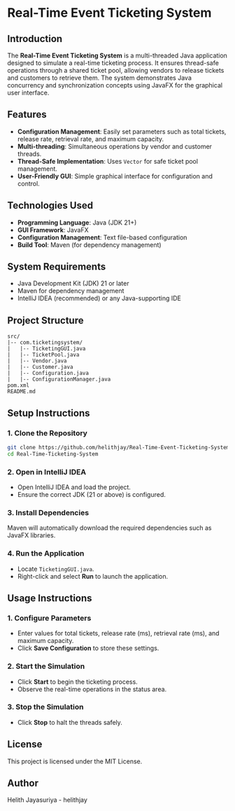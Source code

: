 # Real-Time Event Ticketing System

## Introduction
The **Real-Time Event Ticketing System** is a multi-threaded Java application designed to simulate a real-time ticketing process. It ensures thread-safe operations through a shared ticket pool, allowing vendors to release tickets and customers to retrieve them. The system demonstrates Java concurrency and synchronization concepts using JavaFX for the graphical user interface.

## Features
- **Configuration Management**: Easily set parameters such as total tickets, release rate, retrieval rate, and maximum capacity.
- **Multi-threading**: Simultaneous operations by vendor and customer threads.
- **Thread-Safe Implementation**: Uses `Vector` for safe ticket pool management.
- **User-Friendly GUI**: Simple graphical interface for configuration and control.

## Technologies Used
- **Programming Language**: Java (JDK 21+)
- **GUI Framework**: JavaFX
- **Configuration Management**: Text file-based configuration
- **Build Tool**: Maven (for dependency management)

## System Requirements
- Java Development Kit (JDK) 21 or later
- Maven for dependency management
- IntelliJ IDEA (recommended) or any Java-supporting IDE

## Project Structure
```
src/
|-- com.ticketingsystem/
|   |-- TicketingGUI.java
|   |-- TicketPool.java
|   |-- Vendor.java
|   |-- Customer.java
|   |-- Configuration.java
|   |-- ConfigurationManager.java
pom.xml
README.md
```

## Setup Instructions
### 1. Clone the Repository
```sh
git clone https://github.com/helithjay/Real-Time-Event-Ticketing-System.git
cd Real-Time-Ticketing-System
```

### 2. Open in IntelliJ IDEA
- Open IntelliJ IDEA and load the project.
- Ensure the correct JDK (21 or above) is configured.

### 3. Install Dependencies
Maven will automatically download the required dependencies such as JavaFX libraries.

### 4. Run the Application
- Locate `TicketingGUI.java`.
- Right-click and select **Run** to launch the application.

## Usage Instructions
### 1. Configure Parameters
- Enter values for total tickets, release rate (ms), retrieval rate (ms), and maximum capacity.
- Click **Save Configuration** to store these settings.

### 2. Start the Simulation
- Click **Start** to begin the ticketing process.
- Observe the real-time operations in the status area.

### 3. Stop the Simulation
- Click **Stop** to halt the threads safely.

## License
This project is licensed under the MIT License.

## Author
Helith Jayasuriya - helithjay

